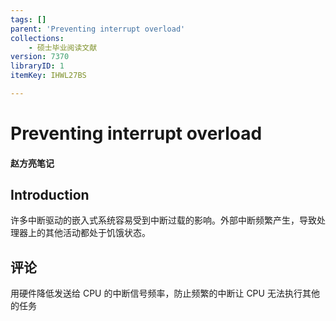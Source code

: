 ```yaml
---
tags: []
parent: 'Preventing interrupt overload'
collections:
    - 硕士毕业阅读文献
version: 7370
libraryID: 1
itemKey: IHWL27BS

---
```

# Preventing interrupt overload

#### 赵方亮笔记

## Introduction

许多中断驱动的嵌入式系统容易受到中断过载的影响。外部中断频繁产生，导致处理器上的其他活动都处于饥饿状态。

## 评论

用硬件降低发送给 CPU 的中断信号频率，防止频繁的中断让 CPU 无法执行其他的任务
